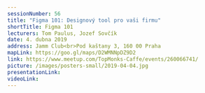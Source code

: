 ```yaml
---
sessionNumber: 56
title: "Figma 101: Designový tool pro vaši firmu"
shortTitle: Figma 101
lecturers: Tom Paulus, Jozef Sovčík
date: 4. dubna 2019
address: Jamm Club<br>Pod kaštany 3, 160 00 Praha
mapLink: https://goo.gl/maps/D2WMNNpDZ9D2
link: https://www.meetup.com/TopMonks-Caffe/events/260066741/
picture: /images/posters-small/2019-04-04.jpg
presentationLink:
videoLink:
---
```

